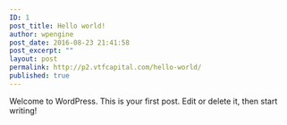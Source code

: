 ```yaml
---
ID: 1
post_title: Hello world!
author: wpengine
post_date: 2016-08-23 21:41:58
post_excerpt: ""
layout: post
permalink: http://p2.vtfcapital.com/hello-world/
published: true
---
```

Welcome to WordPress. This is your first post. Edit or delete it, then start writing!